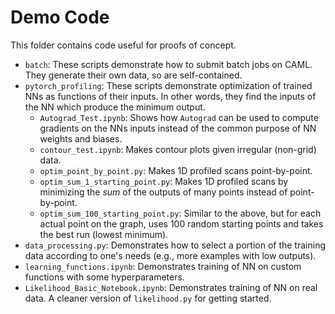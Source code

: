 # Demo Code

This folder contains code useful for proofs of concept.
- `batch`: These scripts demonstrate how to submit batch jobs on CAML. They generate their own data, so are self-contained.
- `pytorch_profiling`: These scripts demonstrate optimization of trained NNs as functions of their inputs. In other words, they find the inputs of the NN which produce the minimum output.
    - `Autograd_Test.ipynb`: Shows how `Autograd` can be used to compute gradients on the NNs inputs instead of the common purpose of NN weights and biases.
    - `contour_test.ipynb`: Makes contour plots given irregular (non-grid) data.
    - `optim_point_by_point.py`: Makes 1D profiled scans point-by-point.
    - `optim_sum_1_starting_point.py`: Makes 1D profiled scans by minimizing the *sum* of the outputs of many points instead of point-by-point.
    - `optim_sum_100_starting_point.py`: Similar to the above, but for each actual point on the graph, uses 100 random starting points and takes the best run (lowest minimum).
- `data_processing.py`: Demonstrates how to select a portion of the training data according to one's needs (e.g., more examples with low outputs).
- `learning_functions.ipynb`: Demonstrates training of NN on custom functions with some hyperparameters.
- `Likelihood_Basic_Notebook.ipynb`: Demonstrates training of NN on real data. A cleaner version of `likelihood.py` for getting started.
